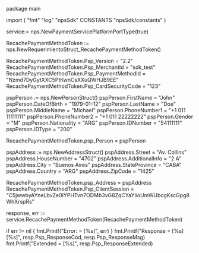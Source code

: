 package main

import (
        "fmt"
        "log"
        "npsSdk"
        CONSTANTS "npsSdk/constants"
)

service:= nps.NewPaymentServicePlatformPortType(true)

RecachePaymentMethodToken := nps.NewRequerimientoStruct_RecachePaymentMethodToken()

RecachePaymentMethodToken.Psp_Version = "2.2"
RecachePaymentMethodToken.Psp_MerchantId = "sdk_test"
RecachePaymentMethodToken.Psp_PaymentMethodId = "Nzmd7DyGytXXC5PtKwnCsXXuQWHJB9EE"
RecachePaymentMethodToken.Psp_CardSecurityCode = "123"

pspPerson := nps.NewPersonStruct()
pspPerson.FirstName = "John"
pspPerson.DateOfBirth = "1979-01-12"
pspPerson.LastName = "Doe"
pspPerson.MiddleName = "Michael"
pspPerson.PhoneNumber1 = "+1 011 11111111"
pspPerson.PhoneNumber2 = "+1 011 22222222"
pspPerson.Gender = "M"
pspPerson.Nationality = "ARG"
pspPerson.IDNumber = "54111111"
pspPerson.IDType = "200"

RecachePaymentMethodToken.psp_Person = pspPerson

pspAddress := nps.NewAddressStruct()
pspAddress.Street = "Av. Collins"
pspAddress.HouseNumber = "4702"
pspAddress.AdditionalInfo = "2 A"
pspAddress.City = "Buenos Aires"
pspAddress.StateProvince = "CABA"
pspAddress.Country = "ARG"
pspAddress.ZipCode = "1425"

RecachePaymentMethodToken.psp_Address = pspAddress
RecachePaymentMethodToken.Psp_ClientSession = "C5jwwbyAYneLbvZe0IYPHTvn7ODMb3vG8ZqCYaYIioUmWUbcgKscGpg8WhXrspRs"

response, err := service.RecachePaymentMethodToken(RecachePaymentMethodToken)

if err != nil {
    fmt.Printf("Error: = [%s]", err)
}
fmt.Printf("Response = [%s] [%s]", resp.Psp_ResponseCod, resp.Psp_ResponseMsg)
fmt.Printf("Extended = [%s]", resp.Psp_ResponseExtended)



